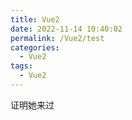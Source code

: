 ```yaml
---
title: Vue2
date: 2022-11-14 10:40:02
permalink: /Vue2/test
categories:
  - Vue2
tags:
  - Vue2
---
```


证明她来过
